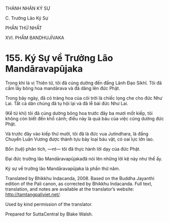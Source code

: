 THÁNH NHÂN KÝ SỰ

C. Trưởng Lão Ký Sự

PHẦN THỨ NHẤT

XVI. PHẨM BANDHUJĪVAKA

# 155\. Ký Sự về Trưởng Lão Mandāravapūjaka

Trong khi là vị Thiên tử, tôi đã cúng dường đến đấng Lãnh Đạo Sikhī. Tôi đã cầm lấy bông hoa mandārava và đã dâng lên đức Phật.

Trong bảy ngày, đã có tràng hoa của cõi trời là chiếc lọng che cho đức Như Lai. Tất cả dân chúng đã tụ hội lại và đã lễ bái đức Như Lai.

(Kể từ khi) tôi đã cúng dường bông hoa trước đây ba mươi mốt kiếp, tôi không còn biết đến khổ cảnh; điều này là quả báu của việc cúng dường đức Phật.

Và trước đây vào kiếp thứ mười, tôi đã là đức vua Jutindhara, là đấng Chuyển Luân Vương được thành tựu bảy loại báu vật, có oai lực lớn lao.

Bốn (tuệ) phân tích, ―nt― tôi đã thực hành lời dạy của đức Phật.

Đại đức trưởng lão Mandāravapūjakađã nói lên những lời kệ này như thế ấy.

Ký sự về trưởng lão Mandāravapūjaka là phần thứ năm.

Translated by Bhikkhu Indacanda, 2008. Based on the Buddha Jayanthi edition of the Pali canon, as corrected by Bhikkhu Indacanda. Full text, translation, and notes are available at the translator’s website: http://tamtangpaliviet.net/.

Used by kind permission of the translator.

Prepared for SuttaCentral by Blake Walsh.